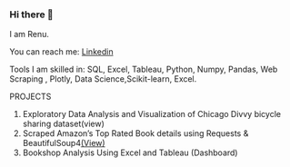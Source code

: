 ### Hi there 👋
I am Renu.

You can reach me: [Linkedin](https://www.linkedin.com/in/renuverma55/)

Tools I am skilled in: SQL, Excel, Tableau, Python, Numpy, Pandas, Web Scraping , Plotly, Data Science,Scikit-learn, Excel.

PROJECTS
1. Exploratory Data Analysis and Visualization of Chicago Divvy bicycle sharing dataset(view)
2. Scraped Amazon’s Top Rated Book details using Requests & BeautifulSoup4[(View)](https://github.com/RenuVerma55/DataAnalyticsProjects)
3. Bookshop Analysis Using Excel and Tableau (Dashboard)


<!--
**RenuVerma55/RenuVerma55** is a ✨ _special_ ✨ repository because its `README.md` (this file) appears on your GitHub profile.

Here are some ideas to get you started:

- 🔭 I’m currently working on ...
- 🌱 I’m currently learning ...
- 👯 I’m looking to collaborate on ...
- 🤔 I’m looking for help with ...
- 💬 Ask me about ...
- 📫 How to reach me: ...
- 😄 Pronouns: ...
- ⚡ Fun fact: ...
-->
